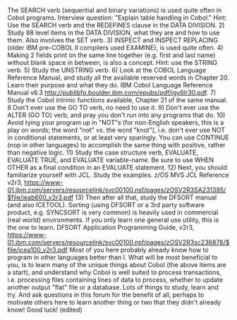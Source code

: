  The SEARCH verb (sequential and binary variations) is used quite often in Cobol programs.  Interview question: "Explain table handling in Cobol."  Hint: Use the SEARCH verb and the REDEFINES clause in the DATA DIVISION.  2) Study 88 level items in the DATA DIVISION, what they are and how to use them. Also involves the SET verb.  3) INSPECT and INSPECT REPLACING (older IBM pre-COBOL II compilers used EXAMINE), is used quite often.  4) Making 2 fields print on the same line together (e.g. first and last name) without blank space in between, is also a concept.  Hint:  use the STRING verb.  5) Study the UNSTRING verb.  6) Look at the COBOL Language Reference Manual, and study all the available reserved words in Chapter 20. Learn their purpose and what they do. IBM Cobol Language Reference Manual v6.3 http://publibfp.boulder.ibm.com/epubs/pdf/igy6lr30.pdf.  7) Study the Cobol intrinic functions available, Chapter 21 of the same manual.  8  Don't ever use the GO TO verb, no need to use it.  9) Don't ever use the ALTER (GO TO) verb, and pray you don't run into any programs that do.  10) Avoid tying your program up in "NOT"s (for non-English speakers, this is a play on words; the word "not" vs. the word "knot"), i.e. don't ever use NOT in conditional statements, or at least very sparingly.  You can use CONTINUE (nop in other languages) to accomplish the same thing with positive, rather than negative logic.  11)  Study the case structure verb, EVALUATE, EVALUATE TRUE, and EVALUATE variable-name.  Be sure to use WHEN OTHER as a final condition in an EVALUATE statement.  12) Next, you should familiarize yourself with JCL.  Study the examples.  z/OS MVS JCL Reference v2r3, https://www-01.ibm.com/servers/resourcelink/svc00100.nsf/pages/zOSV2R3SA231385/$file/ieab600_v2r3.pdf  13) Then after all that, study the DFSORT manual (and also ICETOOL).  Sorting (using DFSORT or a 3rd party software product, e.g. SYNCSORT is very common) is heavily used in commercial (real world) environments. If you only learn one general use utility, this is the one to learn.  DFSORT Application Programming Guide, v2r3, https://www-01.ibm.com/servers/resourcelink/svc00100.nsf/pages/zOSV2R3sc236878/$file/icea100_v2r3.pdf  Most of you here probably already know how to program in other languages better than I.  What will be most beneficial to you, is to learn many of the unique things about Cobol (the above items are a start), and understand why Cobol is well suited to process transactions, i.e. processing files containing lines of data to process, whether to update another output "flat" file or a database.  Lots of things to study, learn and try.  And ask questions in this forum for the benefit of all, perhaps to motivate others here to learn another thing or two that they didn't already know!  Good luck! (edited) 
